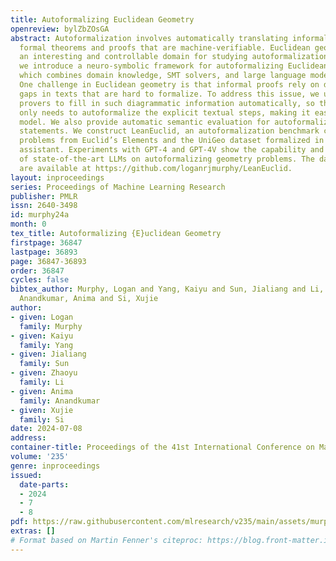 ```yaml
---
title: Autoformalizing Euclidean Geometry
openreview: bylZbZOsGA
abstract: Autoformalization involves automatically translating informal math into
  formal theorems and proofs that are machine-verifiable. Euclidean geometry provides
  an interesting and controllable domain for studying autoformalization. In this paper,
  we introduce a neuro-symbolic framework for autoformalizing Euclidean geometry,
  which combines domain knowledge, SMT solvers, and large language models (LLMs).
  One challenge in Euclidean geometry is that informal proofs rely on diagrams, leaving
  gaps in texts that are hard to formalize. To address this issue, we use theorem
  provers to fill in such diagrammatic information automatically, so that the LLM
  only needs to autoformalize the explicit textual steps, making it easier for the
  model. We also provide automatic semantic evaluation for autoformalized theorem
  statements. We construct LeanEuclid, an autoformalization benchmark consisting of
  problems from Euclid’s Elements and the UniGeo dataset formalized in the Lean proof
  assistant. Experiments with GPT-4 and GPT-4V show the capability and limitations
  of state-of-the-art LLMs on autoformalizing geometry problems. The data and code
  are available at https://github.com/loganrjmurphy/LeanEuclid.
layout: inproceedings
series: Proceedings of Machine Learning Research
publisher: PMLR
issn: 2640-3498
id: murphy24a
month: 0
tex_title: Autoformalizing {E}uclidean Geometry
firstpage: 36847
lastpage: 36893
page: 36847-36893
order: 36847
cycles: false
bibtex_author: Murphy, Logan and Yang, Kaiyu and Sun, Jialiang and Li, Zhaoyu and
  Anandkumar, Anima and Si, Xujie
author:
- given: Logan
  family: Murphy
- given: Kaiyu
  family: Yang
- given: Jialiang
  family: Sun
- given: Zhaoyu
  family: Li
- given: Anima
  family: Anandkumar
- given: Xujie
  family: Si
date: 2024-07-08
address:
container-title: Proceedings of the 41st International Conference on Machine Learning
volume: '235'
genre: inproceedings
issued:
  date-parts:
  - 2024
  - 7
  - 8
pdf: https://raw.githubusercontent.com/mlresearch/v235/main/assets/murphy24a/murphy24a.pdf
extras: []
# Format based on Martin Fenner's citeproc: https://blog.front-matter.io/posts/citeproc-yaml-for-bibliographies/
---
```

